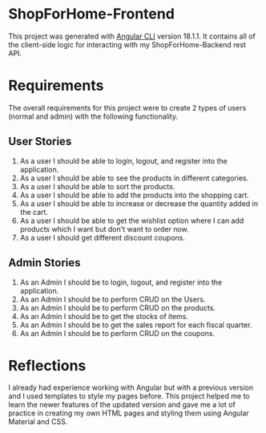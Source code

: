 # ShopForHome-Frontend

This project was generated with [Angular CLI](https://github.com/angular/angular-cli) version 18.1.1. It contains all of the client-side logic for interacting with my ShopForHome-Backend rest API.

# Requirements

The overall requirements for this project were to create 2 types of users (normal and admin) with the following functionality.

## User Stories
1. As a user I should be able to login, logout, and register into the application.
2. As a user I should be able to see the products in different categories.
3. As a user I should be able to sort the products.
4. As a user I should be able to add the products into the shopping cart.
5. As a user I should be able to increase or decrease the quantity added in the cart.
6. As a user I should be able to get the wishlist option where I can add products which I want but don't want to order now.
7. As a user I should get different discount coupons.

## Admin Stories
1. As an Admin I should be to login, logout, and register into the application.
2. As an Admin I should be to perform CRUD on the Users.
3. As an Admin I should be to perform CRUD on the products.
4. As an Admin I should be to get the stocks of items.
5. As an Admin I should be to get the sales report for each fiscal quarter.
6. As an Admin I should be to perform CRUD on the coupons.

# Reflections

I already had experience working with Angular but with a previous version and I used templates to style my pages before. This project helped me to learn the newer features of the updated version and gave me a lot of practice in creating my own HTML pages and styling them using Angular Material and CSS.

